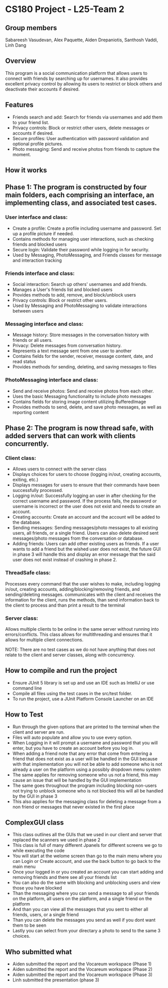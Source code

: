 # CS180 Project - L25-Team 2
## Group members
Sabareesh Vasudevan, Alex Paquette, Aiden Drepaniotis, Santhosh Vaddi, Linh Dang
## Overview
This program is a social communication platform that allows users to connect with friends by searching up for usernames. It also provides excellent privacy control by allowing its users to restrict or block others and deactivate their accounts if desired.
## Features
- Friends search and add: Search for friends via usernames and add them to your friend list.
- Privacy controls: Block or restrict other users, delete messages or accounts if desired.
- Secure profiles: User authentication with password validation and optional profile pictures.
- Photo messaging: Send and receive photos from friends to capture the moment.
## How it works

## Phase 1: The program is constructed by four main folders, each comprising an interface, an implementing class, and associated test cases.

### User interface and class: 
- Create a profile: Create a profile including username and password. Set up a profile picture if needed.
- Contains methods for managing user interactions, such as checking friends and blocked users
- Secure login: Validate their password while logging in for security.
- Used by Messaging, PhotoMessaging, and Friends classes for message and interaction tracking
### Friends interface and class: 
- Social interaction: Search up others' usernames and add friends.
- Manages a User's friends list and blocked users
- Provides methods to add, remove, and block/unblock users
- Privacy controls: Block or restrict other users.
- Used by Messaging and PhotoMessaging to validate interactions between users
### Messaging interface and class: 
- Message history: Store messages in the conversation history with friends or all users.
- Privacy: Delete messages from conversation history.
- Represents a text message sent from one user to another
- Contains fields for the sender, receiver, message content, date, and read status
- Provides methods for sending, deleting, and saving messages to files
### PhotoMessaging interface and class:
- Send and receive photos: Send and receive photos from each other.
- Uses the basic Messaging functionality to include photo messages
- Contains fields for storing image content utilizing BufferedImage
- Provides methods to send, delete, and save photo messages, as well as reporting content

## Phase 2: The program is now thread safe, with added servers that can work with clients concurrently.
### Client class:
- Allows users to connect with the server class
- Displays choices for users to choose (logging in/out, creating accounts, exiting, etc.)
- Displays messages for users to ensure that their commands have been successfully processed.
- Logging in/out: Successfully logging an user in after checking for the correct username and password. If the process fails, the password or username is incorrect or the user does not exist and needs to create an account.
- Creating accounts: Create an account and the account will be added to the database.
- Sending messages: Sending messages/photo messages to all existing users, all friends, or a single friend. Users can also delete desired sent messages/photo messages from the conversation or database.
- Adding friends: Users can add other existing users as friends. If a user wants to add a friend but the wished user does not exist, the future GUI in phase 3 will handle this and display an error message that the said user does not exist instead of crashing in phase 2.
### ThreadSafe class:
Processes every command that the user wishes to make, including logging in/out, creating accounts, adding/blocking/removing friends, and sending/deleting messages.
communicates with the client and receives the information for the client, runs the methods, than send information back to the client to process and than print a result to the terminal
### Server class:
Allows multiple clients to be online in the same server without running into errors/conflicts.
This class allows for multithreading and ensures that it allows for multiple client connections.

NOTE: There are no test cases as we do not have anything that does not relate to the client and server classes, along with concurrency.

## How to compile and run the project
- Ensure JUnit 5 library is set up and use an IDE such as IntelliJ or use command line
- Compile all files using the test cases in the src/test folder.
- To run the project, use a JUnit Platform Console Launcher on an IDE

## How to Test
- Run through the given options that are printed to the terminal when the client and server are run.
- Files will auto populate and allow you to use every option.
- When Logging in it will prompt a username and password that you will enter, but you have to create an account before you log in.
- When adding a friend note that any error that come from entering a friend that does not exist as a user will be handled in the GUI because with that implementation you will not be able to add someone who is not already a user on the platform using a possibly dropdown menu system
- The same applies for removing someone who us not a friend, this may cause an issue that will be handled by the GUI implementation
- The same goes throughout the program including blocking non-users not trying to unblock someone who is not blocked this will all be handled by the GUI in phase 3
- This also applies for the messaging class for deleting a message from a non friend or messages that never existed in the first place

## ComplexGUI class 
- This class outlines all the GUIs that we used in our client and server that replaced the scanners we used in phase 2
- This class is full of many different Jpanels for different screens we go to while executing the code
- You will start at the welome screen than go to the main menu where you can Login or Create account, and use the back button to go back to the main menu
- Once your logged in or you created an account you can start adding and removing friends and there see all your friends list
- You can also do the same with blocking and unblocking users and view those you have blocked
- Than the messaging where you can send a message to all your friends on the platform, all users on the platform, and a single friend on the platform
- And than you can view all the messages that you sent to either all friends, users, or a single friend
- Than you can delete the messages you send as well if you dont want them to be seen
- Lastly you can select from your directary a photo to send to the same 3 choices.

  
## Who submitted what
- Aiden submitted the report and the Vocareum workspace (Phase 1)
- Aiden submitted the report and the Vocareum workspace (Phase 2)
- Aiden submitted the report and the Vocareum workspace (Phase 3)
- Linh submitted the presentation (phase 3)





